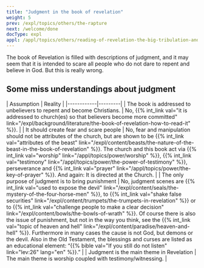 ```yaml
---
title: "Judgment in the book of revelation"
weight: 5
prev: /expl/topics/others/the-rapture
next: /welcome/done
docType: expl
appl: /appl/topics/others/reading-of-revelation-the-big-tribulation-and-the-rapture
---
```


The book of Revelation is filled with descriptions of judgment, and it may seem that it is intended to scare all people who do not dare to repent and believe in God. But this is really wrong.

## Some miss understandings about judgment

<a name="1ae8"></a>
| Assumption | Reality |
|------------|---------|
| The book is addressed to unbelievers to repent and become Christians. | No, {{% int_link val="it is addressed to church(es) so that believers become more committed" link="/expl/background/literature/the-book-of-revelation-how-to-read-it" %}}. |
| It should create fear and scare people | No, fear and manipulation should not be attributes of the church, but are shown to be {{% int_link val="attributes of the beast" link="/expl/content/beasts/the-nature-of-the-beast-in-the-book-of-revelation" %}}. The church and this book act via {{% int_link val="worship" link="/appl/topics/power/worship" %}}, {{% int_link val="testimony" link="/appl/topics/power/the-power-of-testimony" %}}, perseverance and {{% int_link val="prayer" link="/appl/topics/power/the-key-of-prayer" %}}. And again: It is directed at the Church. |
| The only purpose of judgment is to bring punishment | No, judgment scenes are {{% int_link val="used to expose the devil" link="/expl/content/seals/the-mystery-of-the-four-horse-men" %}}, to {{% int_link val="shake false securities" link="/expl/content/trumpets/the-trumpets-in-revelation" %}} or to {{% int_link val="challenge people to make a clear decision" link="/expl/content/bowls/the-bowls-of-wrath" %}}. Of course there is also the issue of punishment, but not in the way you think, see the {{% int_link val="topic of heaven and hell" link="/expl/content/paradise/heaven-and-hell" %}}. Furthermore in many cases the cause is not God, but demons or the devil. Also in the Old Testament, the blessings and curses are listed as an educational element: “{{% bible val="If you still do not listen" link="lev:26" lang="en" %}}.” |
| Judgment is the main theme in Revelation | The main theme is worship coupled with testimony/witnessing. |

